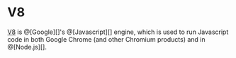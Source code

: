 # V8

[V8](https://v8.dev/) is @[Google][]'s @[Javascript][] engine, which is used to run Javascript
code in both Google Chrome (and other Chromium products) and in @[Node.js][].
